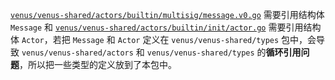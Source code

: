[`venus/venus-shared/actors/builtin/multisig/message.v0.go`](https://github.com/filecoin-project/venus/blob/master/venus-shared/actors/builtin/multisig/message.v0.go#L27) 需要引用结构体 `Message` 和 [`venus/venus-shared/actors/builtin/init/actor.go`](https://github.com/filecoin-project/venus/blob/master/venus-shared/actors/builtin/init/actor.go#L41) 需要引用结构体 `Actor`，若把 `Message` 和 `Actor` 定义在 `venus/venus-shared/types` 包中，会导致 `venus/venus-shared/actors` 和 `venus/venus-shared/types` 的**循环引用问题**，所以把一些类型的定义放到了本包中。